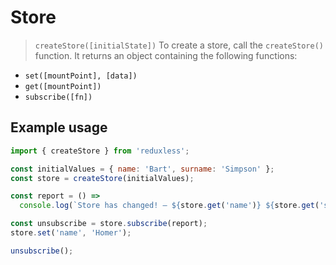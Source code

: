 # Store
> `createStore([initialState])`
To create a store, call the `createStore()` function.
It returns an object containing the following functions:
 - `set([mountPoint], [data])`
 - `get([mountPoint])`
 - `subscribe([fn])`

## Example usage

```js
import { createStore } from 'reduxless';

const initialValues = { name: 'Bart', surname: 'Simpson' };
const store = createStore(initialValues);

const report = () =>
  console.log(`Store has changed! – ${store.get('name')} ${store.get('surname')}`);

const unsubscribe = store.subscribe(report);
store.set('name', 'Homer');

unsubscribe();
```
